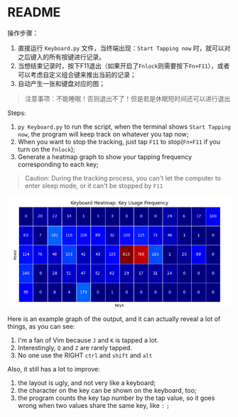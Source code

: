# README

操作步骤：

1. 直接运行 `Keyboard.py` 文件，当终端出现：`Start Tapping now` 时，就可以对之后键入的所有按键进行记录。
2. 当想结束记录时，按下F11退出（如果开启了`Fnlock`则需要按下`Fn+F11`），或者可以考虑自定义组合键来推出当前的记录；
3. 自动产生一张和键盘对应的图；

> 注意事项：不能睡眠！否则退出不了！但是若是休眠短时间还可以进行退出



Steps:

1. `py Keyboard.py` to run the script, when the terminal shows `Start Tapping now`, the program will keep track on whatever you tap now;
2. When you want to stop the tracking, just tap `F11` to stop(`Fn+F11` if you turn on the `Fnlock`);
3. Generate a heatmap graph to show your tapping frequency corresponding to each key;

> Caution: During the tracking process, you can't let the computer to enter sleep mode, or it can't be stopped by `F11` 



![example](.\example.png)

Here is an example graph of the output, and it can actually reveal a lot of things, as you can see:

1. I'm a fan of Vim because `J` and `K` is tapped a lot. 
2. Interestingly,  `Q` and `Z` are rarely tapped.
3. No one use the RIGHT `ctrl` and `shift` and `alt` 



Also, it still has a lot to improve: 

1. the layout is ugly, and not very like a keyboard;
2. the character on the key can be shown on the keyboard, too;
3. the program counts the key tap number by the tap value, so it goes wrong when two values share the same key, like `:` `;` 

